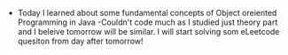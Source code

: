  - Today I learned about some fundamental concepts of Object oreiented Programming in Java
-Couldn't code much as I studied just theory part and I beleive tomorrow will be similar. I will start solving som eLeetcode quesiton from day after tomorrow!
